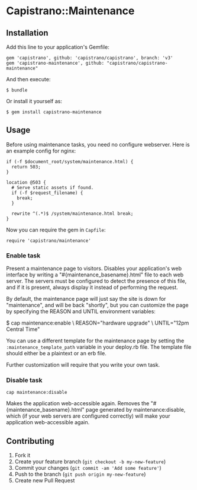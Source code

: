 # Capistrano::Maintenance

## Installation

Add this line to your application's Gemfile:

    gem 'capistrano', github: 'capistrano/capistrano', branch: 'v3'
    gem 'capistrano-maintenance', github: "capistrano/capistrano-maintenance"


And then execute:

    $ bundle

Or install it yourself as:

    $ gem install capistrano-maintenance

## Usage

Before using maintenance tasks, you need no configure webserver.
Here is an example config for nginx:

```
if (-f $document_root/system/maintenance.html) {
  return 503;
}

location @503 {
  # Serve static assets if found.
  if (-f $request_filename) {
    break;
  }

  rewrite ^(.*)$ /system/maintenance.html break;
}
```

Now you can require the gem in `Capfile`:

    require 'capistrano/maintenance'

### Enable task

Present a maintenance page to visitors. Disables your application's web
interface by writing a "#{maintenance_basename}.html" file to each web server. The
servers must be configured to detect the presence of this file, and if
it is present, always display it instead of performing the request.

By default, the maintenance page will just say the site is down for
"maintenance", and will be back "shortly", but you can customize the
page by specifying the REASON and UNTIL environment variables:

  $ cap maintenance:enable \\
        REASON="hardware upgrade" \\
        UNTIL="12pm Central Time"

You can use a different template for the maintenance page by setting the
`:maintenance_template_path` variable in your deploy.rb file. The template file
should either be a plaintext or an erb file.

Further customization will require that you write your own task.

### Disable task

    cap maintenance:disable

Makes the application web-accessible again. Removes the
"#{maintenance_basename}.html" page generated by maintenance:disable, which (if your
web servers are configured correctly) will make your application web-accessible again.

## Contributing

1. Fork it
2. Create your feature branch (`git checkout -b my-new-feature`)
3. Commit your changes (`git commit -am 'Add some feature'`)
4. Push to the branch (`git push origin my-new-feature`)
5. Create new Pull Request
